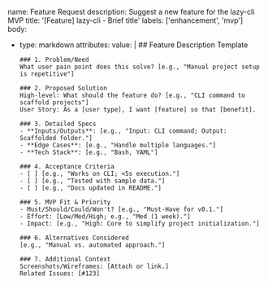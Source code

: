 name: Feature Request
description: Suggest a new feature for the lazy-cli MVP
title: '[Feature] lazy-cli - Brief title'
labels: ['enhancement', 'mvp']
body:
  - type: markdown
    attributes:
      value: |
        ## Feature Description Template
        
        ### 1. Problem/Need
        What user pain point does this solve? [e.g., "Manual project setup is repetitive"]
        
        ### 2. Proposed Solution
        High-level: What should the feature do? [e.g., "CLI command to scaffold projects"]
        User Story: As a [user type], I want [feature] so that [benefit].
        
        ### 3. Detailed Specs
        - **Inputs/Outputs**: [e.g., "Input: CLI command; Output: Scaffolded folder."]
        - **Edge Cases**: [e.g., "Handle multiple languages."]
        - **Tech Stack**: [e.g., "Bash, YAML"]
        
        ### 4. Acceptance Criteria
        - [ ] [e.g., "Works on CLI; <5s execution."]
        - [ ] [e.g., "Tested with sample data."]
        - [ ] [e.g., "Docs updated in README."]
        
        ### 5. MVP Fit & Priority
        - Must/Should/Could/Won't? [e.g., "Must-Have for v0.1."]
        - Effort: [Low/Med/High; e.g., "Med (1 week)."]
        - Impact: [e.g., "High: Core to simplify project initialization."]
        
        ### 6. Alternatives Considered
        [e.g., "Manual vs. automated approach."]
        
        ### 7. Additional Context
        Screenshots/Wireframes: [Attach or link.]
        Related Issues: [#123]